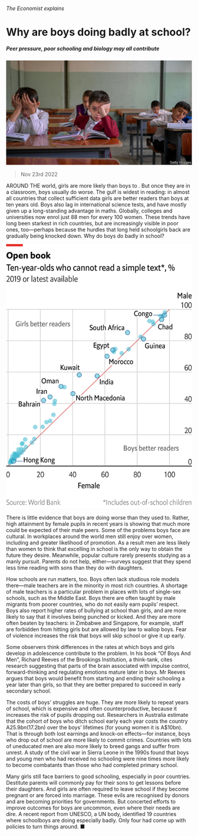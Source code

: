 ###### The Economist explains

# Why are boys doing badly at school? 

##### Peer pressure, poor schooling and biology may all contribute 

![image](images/20221126_BLP505.jpg) 

> Nov 23rd 2022 

AROUND THE world, girls are more likely than boys to . But once they are in a classroom, boys usually do worse. The gulf is widest in reading: in almost all countries that collect sufficient data girls are better readers than boys at ten years old. Boys also lag in international science tests, and have mostly given up a long-standing advantage in maths. Globally, colleges and universities now enrol just 88 men for every 100 women. These trends have long been starkest in rich countries, but are increasingly visible in poor ones, too—perhaps because the hurdles that long held schoolgirls back are gradually being knocked down. Why do boys do badly in school?

![image](images/20221126_WOC860.png) 


There is little evidence that boys are doing worse than they used to. Rather, high attainment by female pupils in recent years is showing that much more could be expected of their male peers. Some of the problems boys face are cultural. In workplaces around the world men still enjoy  over women, including  and greater likelihood of promotion. As a result men are less likely than women to think that excelling in school is the only way to obtain the future they desire. Meanwhile, popular culture rarely presents studying as a manly pursuit. Parents do not help, either—surveys suggest that they spend less time reading with sons than they do with daughters.

How schools are run matters, too. Boys often lack studious role models there—male teachers are in the minority in most rich countries. A shortage of male teachers is a particular problem in places with lots of single-sex schools, such as the Middle East. Boys there are often taught by male migrants from poorer countries, who do not easily earn pupils’ respect. Boys also report higher rates of bullying at school than girls, and are more likely to say that it involves being punched or kicked. And they are more often beaten by teachers: in Zimbabwe and Singapore, for example, staff are forbidden from hitting girls but are allowed by law to wallop boys. Fear of violence increases the risk that boys will skip school or give it up early.

Some observers think differences in the rates at which boys and girls develop in adolescence contribute to the problem. In his book “Of Boys And Men”, Richard Reeves of the Brookings Institution, a think-tank, cites research suggesting that parts of the brain associated with impulse control, forward-thinking and regulating emotions mature later in boys. Mr Reeves argues that boys would benefit from starting and ending their schooling a year later than girls, so that they are better prepared to succeed in early secondary school.

The costs of boys’ struggles are huge. They are more likely to repeat years of school, which is expensive and often counterproductive, because it increases the risk of pupils dropping out. Researchers in Australia estimate that the cohort of boys who ditch school early each year costs the country A$25.9bn ($17.2bn) over the boys’ lifetimes (for young women it is A$10bn). That is through both lost earnings and knock-on effects—for instance, boys who drop out of school are more likely to commit crimes. Countries with lots of uneducated men are also more likely to breed gangs and suffer from unrest. A study of the civil war in Sierra Leone in the 1990s found that boys and young men who had received no schooling were nine times more likely to become combatants than those who had completed primary school.

Many girls still face barriers to good schooling, especially in poor countries. Destitute parents will commonly pay for their sons to get lessons before their daughters. And girls are often required to leave school if they become pregnant or are forced into marriage. These evils are recognised by donors and are becoming priorities for governments. But concerted efforts to improve outcomes for boys are uncommon, even where their needs are dire. A recent report from UNESCO, a UN body, identified 19 countries where schoolboys are doing especially badly. Only four had come up with policies to turn things around. ■


